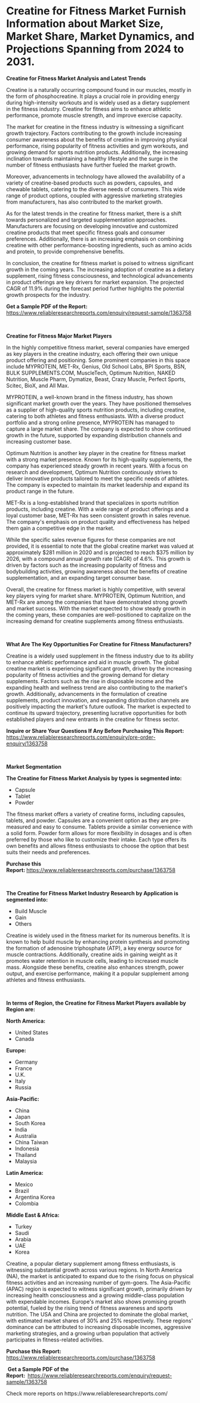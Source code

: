<p><h1>Creatine for Fitness Market Furnish Information about Market Size, Market Share, Market Dynamics, and Projections Spanning from 2024 to 2031.</h1></p><p><strong>Creatine for Fitness Market Analysis and Latest Trends</strong></p>
<p><p>Creatine is a naturally occurring compound found in our muscles, mostly in the form of phosphocreatine. It plays a crucial role in providing energy during high-intensity workouts and is widely used as a dietary supplement in the fitness industry. Creatine for fitness aims to enhance athletic performance, promote muscle strength, and improve exercise capacity.</p><p>The market for creatine in the fitness industry is witnessing a significant growth trajectory. Factors contributing to the growth include increasing consumer awareness about the benefits of creatine in improving physical performance, rising popularity of fitness activities and gym workouts, and growing demand for sports nutrition products. Additionally, the increasing inclination towards maintaining a healthy lifestyle and the surge in the number of fitness enthusiasts have further fueled the market growth.</p><p>Moreover, advancements in technology have allowed the availability of a variety of creatine-based products such as powders, capsules, and chewable tablets, catering to the diverse needs of consumers. This wide range of product options, coupled with aggressive marketing strategies from manufacturers, has also contributed to the market growth.</p><p>As for the latest trends in the creatine for fitness market, there is a shift towards personalized and targeted supplementation approaches. Manufacturers are focusing on developing innovative and customized creatine products that meet specific fitness goals and consumer preferences. Additionally, there is an increasing emphasis on combining creatine with other performance-boosting ingredients, such as amino acids and protein, to provide comprehensive benefits.</p><p>In conclusion, the creatine for fitness market is poised to witness significant growth in the coming years. The increasing adoption of creatine as a dietary supplement, rising fitness consciousness, and technological advancements in product offerings are key drivers for market expansion. The projected CAGR of 11.9% during the forecast period further highlights the potential growth prospects for the industry.</p></p>
<p><strong>Get a Sample PDF of the Report:&nbsp;</strong> <a href="https://www.reliableresearchreports.com/enquiry/request-sample/1363758">https://www.reliableresearchreports.com/enquiry/request-sample/1363758</a></p>
<p>&nbsp;</p>
<p><strong>Creatine for Fitness Major Market Players</strong></p>
<p><p>In the highly competitive fitness market, several companies have emerged as key players in the creatine industry, each offering their own unique product offering and positioning. Some prominent companies in this space include MYPROTEIN, MET-Rx, Genius, Old School Labs, BPI Sports, BSN, BULK SUPPLEMENTS.COM, MuscleTech, Optimum Nutrition, NAKED Nutrition, Muscle Pharm, Dymatize, Beast, Crazy Muscle, Perfect Sports, Scitec, BioX, and All Max.</p><p>MYPROTEIN, a well-known brand in the fitness industry, has shown significant market growth over the years. They have positioned themselves as a supplier of high-quality sports nutrition products, including creatine, catering to both athletes and fitness enthusiasts. With a diverse product portfolio and a strong online presence, MYPROTEIN has managed to capture a large market share. The company is expected to show continued growth in the future, supported by expanding distribution channels and increasing customer base.</p><p>Optimum Nutrition is another key player in the creatine for fitness market with a strong market presence. Known for its high-quality supplements, the company has experienced steady growth in recent years. With a focus on research and development, Optimum Nutrition continuously strives to deliver innovative products tailored to meet the specific needs of athletes. The company is expected to maintain its market leadership and expand its product range in the future.</p><p>MET-Rx is a long-established brand that specializes in sports nutrition products, including creatine. With a wide range of product offerings and a loyal customer base, MET-Rx has seen consistent growth in sales revenue. The company's emphasis on product quality and effectiveness has helped them gain a competitive edge in the market.</p><p>While the specific sales revenue figures for these companies are not provided, it is essential to note that the global creatine market was valued at approximately $281 million in 2020 and is projected to reach $375 million by 2026, with a compound annual growth rate (CAGR) of 4.6%. This growth is driven by factors such as the increasing popularity of fitness and bodybuilding activities, growing awareness about the benefits of creatine supplementation, and an expanding target consumer base.</p><p>Overall, the creatine for fitness market is highly competitive, with several key players vying for market share. MYPROTEIN, Optimum Nutrition, and MET-Rx are among the companies that have demonstrated strong growth and market success. With the market expected to show steady growth in the coming years, these companies are well-positioned to capitalize on the increasing demand for creatine supplements among fitness enthusiasts.</p></p>
<p>&nbsp;</p>
<p><strong>What Are The Key Opportunities For Creatine for Fitness Manufacturers?</strong></p>
<p><p>Creatine is a widely used supplement in the fitness industry due to its ability to enhance athletic performance and aid in muscle growth. The global creatine market is experiencing significant growth, driven by the increasing popularity of fitness activities and the growing demand for dietary supplements. Factors such as the rise in disposable income and the expanding health and wellness trend are also contributing to the market's growth. Additionally, advancements in the formulation of creatine supplements, product innovation, and expanding distribution channels are positively impacting the market's future outlook. The market is expected to continue its upward trajectory, presenting lucrative opportunities for both established players and new entrants in the creatine for fitness sector.</p></p>
<p><strong>Inquire or Share Your Questions If Any Before Purchasing This Report:</strong> <a href="https://www.reliableresearchreports.com/enquiry/pre-order-enquiry/1363758">https://www.reliableresearchreports.com/enquiry/pre-order-enquiry/1363758</a></p>
<p>&nbsp;</p>
<p><strong>Market Segmentation</strong></p>
<p><strong>The Creatine for Fitness Market Analysis by types is segmented into:</strong></p>
<p><ul><li>Capsule</li><li>Tablet</li><li>Powder</li></ul></p>
<p><p>The fitness market offers a variety of creatine forms, including capsules, tablets, and powder. Capsules are a convenient option as they are pre-measured and easy to consume. Tablets provide a similar convenience with a solid form. Powder form allows for more flexibility in dosages and is often preferred by those who like to customize their intake. Each type offers its own benefits and allows fitness enthusiasts to choose the option that best suits their needs and preferences.</p></p>
<p><strong>Purchase this Report:&nbsp;</strong><a href="https://www.reliableresearchreports.com/purchase/1363758">https://www.reliableresearchreports.com/purchase/1363758</a></p>
<p>&nbsp;</p>
<p><strong>The Creatine for Fitness Market Industry Research by Application is segmented into:</strong></p>
<p><ul><li>Build Muscle</li><li>Gain</li><li>Others</li></ul></p>
<p><p>Creatine is widely used in the fitness market for its numerous benefits. It is known to help build muscle by enhancing protein synthesis and promoting the formation of adenosine triphosphate (ATP), a key energy source for muscle contractions. Additionally, creatine aids in gaining weight as it promotes water retention in muscle cells, leading to increased muscle mass. Alongside these benefits, creatine also enhances strength, power output, and exercise performance, making it a popular supplement among athletes and fitness enthusiasts.</p></p>
<p>&nbsp;</p>
<p><strong>In terms of Region, the Creatine for Fitness Market Players available by Region are:</strong></p>
<p>
    <p> <strong> North America: </strong>
        <ul>
            <li>United States</li>
            <li>Canada</li>
        </ul>
        </p> 
    <p> <strong> Europe: </strong>
        <ul>
            <li>Germany</li>
            <li>France</li>
            <li>U.K.</li>
            <li>Italy</li>
            <li>Russia</li>
        </ul>
        </p> 
    <p> <strong> Asia-Pacific: </strong>
        <ul>
            <li>China</li>
            <li>Japan</li>
            <li>South Korea</li>
            <li>India</li>
            <li>Australia</li>
            <li>China Taiwan</li>
            <li>Indonesia</li>
            <li>Thailand</li>
            <li>Malaysia</li>
        </ul>
        </p> 
    <p> <strong> Latin America: </strong>
        <ul>
            <li>Mexico</li>
            <li>Brazil</li>
            <li>Argentina Korea</li>
            <li>Colombia</li>
        </ul>
        </p> 
    <p> <strong> Middle East & Africa: </strong>
        <ul>
            <li>Turkey</li>
            <li>Saudi</li>
            <li>Arabia</li>
            <li>UAE</li>
            <li>Korea</li>
        </ul>
    </p>
    </p>
<p><p>Creatine, a popular dietary supplement among fitness enthusiasts, is witnessing substantial growth across various regions. In North America (NA), the market is anticipated to expand due to the rising focus on physical fitness activities and an increasing number of gym-goers. The Asia-Pacific (APAC) region is expected to witness significant growth, primarily driven by increasing health consciousness and a growing middle-class population with expendable incomes. Europe's market also shows promising growth potential, fueled by the rising trend of fitness awareness and sports nutrition. The USA and China are projected to dominate the global market, with estimated market shares of 30% and 25% respectively. These regions' dominance can be attributed to increasing disposable incomes, aggressive marketing strategies, and a growing urban population that actively participates in fitness-related activities.</p></p>
<p><strong>Purchase this Report: </strong><a href="https://www.reliableresearchreports.com/purchase/1363758">https://www.reliableresearchreports.com/purchase/1363758</a></p>
<p>&nbsp;<strong>Get a Sample PDF of the Report:&nbsp;&nbsp;</strong><a href="https://www.reliableresearchreports.com/enquiry/request-sample/1363758">https://www.reliableresearchreports.com/enquiry/request-sample/1363758</a></p>
<p><strong></strong></p>
<p>Check more reports on https://www.reliableresearchreports.com/</p>